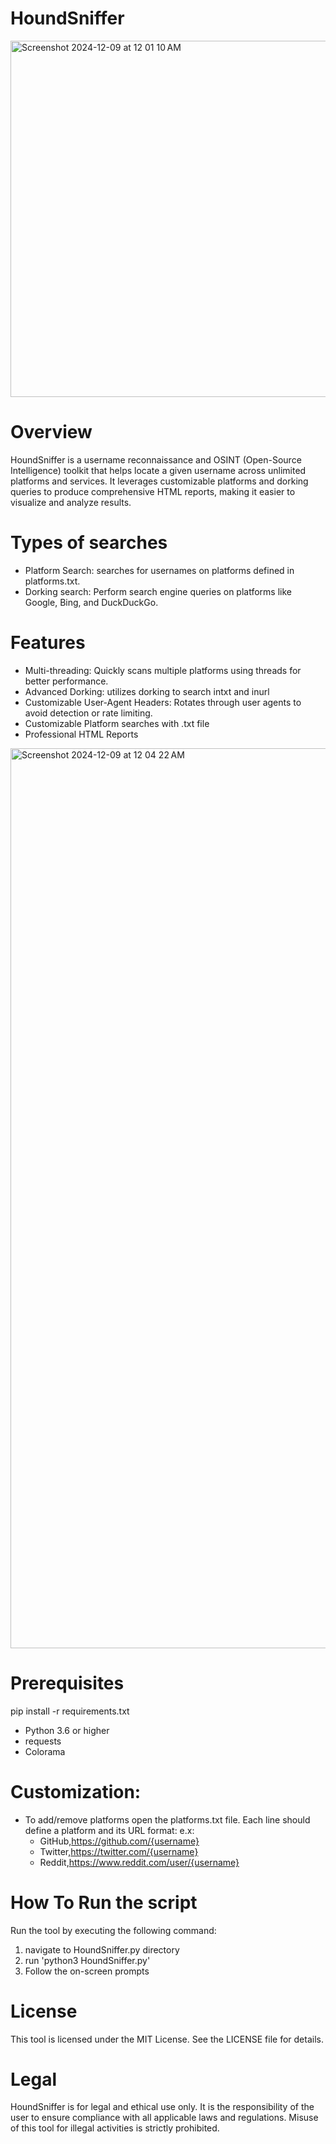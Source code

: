# HoundSniffer
<img width="570" alt="Screenshot 2024-12-09 at 12 01 10 AM" src="https://github.com/user-attachments/assets/605a8c83-1c9a-4e13-9f98-716615db6c42">


# Overview
HoundSniffer is a username reconnaissance and OSINT (Open-Source Intelligence) toolkit that helps locate a given username across unlimited platforms and services. It leverages customizable platforms and dorking queries to produce comprehensive HTML reports, making it easier to visualize and analyze results.

# Types of searches
* Platform Search: searches for usernames on platforms defined in platforms.txt.
* Dorking search:  Perform search engine queries on platforms like Google, Bing, and DuckDuckGo.

# Features
* Multi-threading: Quickly scans multiple platforms using threads for better performance.
* Advanced Dorking: utilizes dorking to search intxt and inurl
* Customizable User-Agent Headers: Rotates through user agents to avoid detection or rate limiting.
* Customizable Platform searches with .txt file
* Professional HTML Reports
 <img width="1440" alt="Screenshot 2024-12-09 at 12 04 22 AM" src="https://github.com/user-attachments/assets/f1c495c5-1375-46e7-93ee-c7bcb515033e">


# Prerequisites
pip install -r requirements.txt
* Python 3.6 or higher
* requests
* Colorama

# Customization:
* To add/remove platforms open the platforms.txt file. Each line should define a platform and its URL format:
e.x:
  - GitHub,https://github.com/{username}
  - Twitter,https://twitter.com/{username}
  - Reddit,https://www.reddit.com/user/{username}

# How To Run the script
Run the tool by executing the following command:
1. navigate to HoundSniffer.py directory
2. run 'python3 HoundSniffer.py'
3. Follow the on-screen prompts

# License
This tool is licensed under the MIT License. See the LICENSE file for details.

# Legal
HoundSniffer is for legal and ethical use only. It is the responsibility of the user to ensure compliance with all applicable laws and regulations. Misuse of this tool for illegal activities is strictly prohibited.
